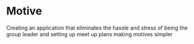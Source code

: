 # Motive

Creating an application that eliminates the hassle and stress of being the group leader and setting up meet up plans
making motives simpler